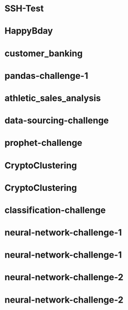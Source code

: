 # SSH-Test
# HappyBday
# customer_banking
# pandas-challenge-1
# athletic_sales_analysis
# data-sourcing-challenge
# prophet-challenge
# CryptoClustering
# CryptoClustering
# classification-challenge
# neural-network-challenge-1
# neural-network-challenge-1
# neural-network-challenge-2
# neural-network-challenge-2
